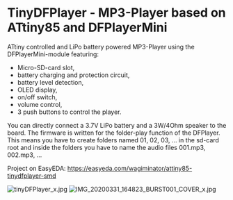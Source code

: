 # TinyDFPlayer - MP3-Player based on ATtiny85 and DFPlayerMini
ATtiny controlled and LiPo battery powered MP3-Player using the DFPlayerMini-module featuring:
- Micro-SD-card slot,
- battery charging and protection circuit,
- battery level detection,
- OLED display,
- on/off switch,
- volume control,
- 3 push buttons to control the player.

You can directly connect a 3.7V LiPo battery and a 3W/4Ohm speaker to the board.
The firmware is written for the folder-play function of the DFPlayer. This means you have to create folders named 01, 02, 03, ... in the sd-card root and inside the folders you have to name the audio files 001.mp3, 002.mp3, ...

Project on EasyEDA: https://easyeda.com/wagiminator/attiny85-tinydfplayer-smd

![tinyDFPlayer_x.jpg](https://image.easyeda.com/pullimage/HSA2ykJ3fXkw0Tz040Td4EvquSE8kogK7a93GliZ.jpeg)
![IMG_20200331_164823_BURST001_COVER_x.jpg](https://image.easyeda.com/pullimage/Zn4gdkJaRZgqlnwEX9lvwN3Thpr34WdWn1U5Y6qf.jpeg)
